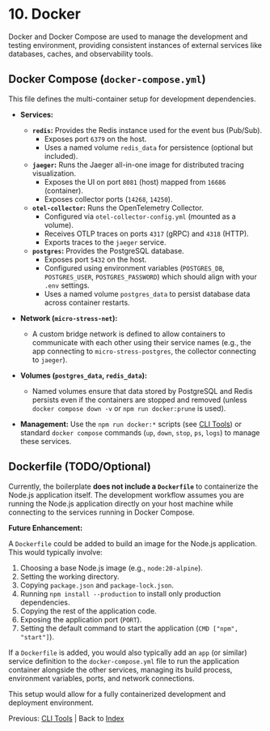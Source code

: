 # 10. Docker

Docker and Docker Compose are used to manage the development and testing environment, providing consistent instances of external services like databases, caches, and observability tools.

## Docker Compose (`docker-compose.yml`)

This file defines the multi-container setup for development dependencies.

*   **Services:**
    *   **`redis`:** Provides the Redis instance used for the event bus (Pub/Sub).
        *   Exposes port `6379` on the host.
        *   Uses a named volume `redis_data` for persistence (optional but included).
    *   **`jaeger`:** Runs the Jaeger all-in-one image for distributed tracing visualization.
        *   Exposes the UI on port `8081` (host) mapped from `16686` (container).
        *   Exposes collector ports (`14268`, `14250`).
    *   **`otel-collector`:** Runs the OpenTelemetry Collector.
        *   Configured via `otel-collector-config.yml` (mounted as a volume).
        *   Receives OTLP traces on ports `4317` (gRPC) and `4318` (HTTP).
        *   Exports traces to the `jaeger` service.
    *   **`postgres`:** Provides the PostgreSQL database.
        *   Exposes port `5432` on the host.
        *   Configured using environment variables (`POSTGRES_DB`, `POSTGRES_USER`, `POSTGRES_PASSWORD`) which should align with your `.env` settings.
        *   Uses a named volume `postgres_data` to persist database data across container restarts.
*   **Network (`micro-stress-net`):**
    *   A custom bridge network is defined to allow containers to communicate with each other using their service names (e.g., the app connecting to `micro-stress-postgres`, the collector connecting to `jaeger`).
*   **Volumes (`postgres_data`, `redis_data`):**
    *   Named volumes ensure that data stored by PostgreSQL and Redis persists even if the containers are stopped and removed (unless `docker compose down -v` or `npm run docker:prune` is used).

*   **Management:** Use the `npm run docker:*` scripts (see [CLI Tools](./09-cli-tools.md)) or standard `docker compose` commands (`up`, `down`, `stop`, `ps`, `logs`) to manage these services.

## Dockerfile (TODO/Optional)

Currently, the boilerplate **does not include a `Dockerfile`** to containerize the Node.js application itself. The development workflow assumes you are running the Node.js application directly on your host machine while connecting to the services running in Docker Compose.

**Future Enhancement:**

A `Dockerfile` could be added to build an image for the Node.js application. This would typically involve:

1.  Choosing a base Node.js image (e.g., `node:20-alpine`).
2.  Setting the working directory.
3.  Copying `package.json` and `package-lock.json`.
4.  Running `npm install --production` to install only production dependencies.
5.  Copying the rest of the application code.
6.  Exposing the application port (`PORT`).
7.  Setting the default command to start the application (`CMD ["npm", "start"]`).

If a `Dockerfile` is added, you would also typically add an `app` (or similar) service definition to the `docker-compose.yml` file to run the application container alongside the other services, managing its build process, environment variables, ports, and network connections.

This setup would allow for a fully containerized development and deployment environment.

Previous: [CLI Tools](./09-cli-tools.md) | Back to [Index](./README.md) 